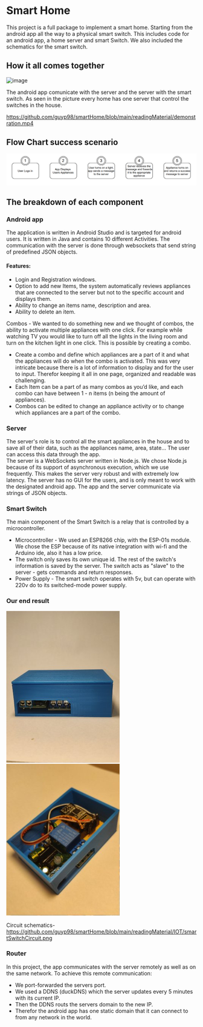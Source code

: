 # Smart Home

This project is a full package to implement a smart home. Starting from the android app all the way to a physical smart switch. This includes code for an android app, a home server and smart Switch. We also included the schematics for the smart switch.

## How it all comes together
![image](https://user-images.githubusercontent.com/63144072/134199323-d933e467-3390-48bd-a524-684467573887.png)


The android app comunicate with the server and the server with the smart switch.
As seen in the picture every home has one server that control the switches in the house.

https://github.com/guyp98/smartHome/blob/main/readingMaterial/demonstration.mp4


## Flow Chart success scenario
![image](https://github.com/guyp98/smartHome/blob/main/readingMaterial/flow_chart.png)


## The breakdown of each component

### Android app
 The application is written in Android Studio and is targeted for android users. It is written in Java and contains 10 different Activities. The communication with the server is done through websockets that send string of predefined JSON objects.

#### Features:

- Login and Registration windows.
- Option to add new Items, the system automatically reviews appliances that are connected to the server but not to the specific account and displays them. 
- Ability to change an items name, description and area.
- Ability to delete an item.

Combos - We wanted to do something new and we thought of combos, the ability to activate multiple appliances with one click. For example while watching TV you would like to turn off all the lights in the living room and turn on the kitchen light in one click. This is possible by creating a combo.
- Create a combo and define which appliances are a part of it and what the appliances will do when the combo is activated. This was very intricate because there is a lot of information to display and for the user to input. Therefor keeping it all in one page, organized and readable was challenging.
- Each Item can be a part of as many combos as you’d like, and each combo can have between 1 - n items (n being the amount of appliances). 
- Combos can be edited to change an appliance activity or to change which appliances are a part of the combo.


### Server
The server's role is to control all the smart appliances in the house and to save all of their data, such as the appliances name, area, state... The user can access this data through the app.                          
The server is a WebSockets server written in Node.js. We chose Node.js because of its support of asynchronous execution, which we use frequently. This makes the server very robust and with extremely low latency. The server has no GUI for the users, and is only meant to work with the designated android app. The app and the server communicate via strings of JSON objects. 

### Smart Switch
The main component of the Smart Switch is a relay that is controlled by a microcontroller.                                                                                          
- Microcontroller - We used an ESP8266 chip, with the ESP-01s module. We chose the ESP because of its native integration with wi-fi and the Arduino ide, also it has a low price. 
-  The switch only saves its own unique id. The rest of the switch's information is saved by the server. The switch acts as "slave" to the server - gets commands and return responses.
- Power Supply - The smart switch operates with 5v, but can operate with 220v do to its switched-mode power supply.


### Our end result

![image](https://github.com/guyp98/smartHome/blob/main/readingMaterial/IOT/smartSwitch1.jpg)
![image](https://github.com/guyp98/smartHome/blob/main/readingMaterial/IOT/smartSwitch2.jpg)

Circuit schematics- https://github.com/guyp98/smartHome/blob/main/readingMaterial/IOT/smartSwitchCircuit.png

### Router
In this project, the app communicates with the server remotely as well as on the same network.
To achieve this remote communication:
- We port-forwarded the servers port.
- We used a DDNS (duckDNS) which the server updates every 5 minutes with its current IP.
- Then the DDNS routs the servers domain to the new IP.
- Therefor the android app has one static domain that it can connect to from any network in the world.


















